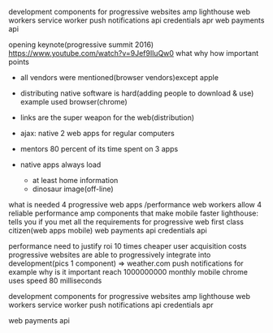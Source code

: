 development components for progressive websites
amp
lighthouse
web workers
service worker
push notifications api
credentials apr
web payments api

opening keynote(progressive summit 2016)
https://www.youtube.com/watch?v=9Jef9IluQw0
what
why
how
important points
- all vendors were mentioned(browser vendors)except apple
- distributing native software is hard(adding people to download & use)
	example used browser(chrome)
- links are the super weapon for the web(distribution)

- ajax:  native 2 web apps for regular computers
- mentors 80 percent of its time spent on 3 apps

- native apps always load
	- at least home information
	- dinosaur image(off-line)

what is needed 4 progressive web apps
/performance
web workers allow 4 reliable performance
amp components that make mobile faster
lighthouse: tells you if you met all the requirements for progressive web
first class citizen(web apps mobile)
web payments api
credentials api

performance
need to justify roi
	10 times cheaper user acquisition costs progressive websites
are able to progressively integrate into development(pics 1 component) => 	weather.com push notifications for example
why is it important
reach
	1000000000 monthly mobile chrome uses
speed 80 milliseconds

development components for progressive websites
amp
lighthouse
web workers
service worker
push notifications api
credentials apr

web payments api
